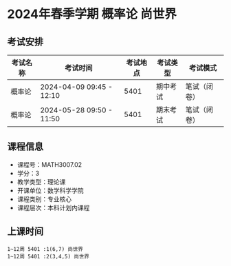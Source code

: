 # 2024年春季学期 概率论 尚世界




## 考试安排

| 考试名称 | 考试时间 | 考试地点 | 考试类型 | 考试模式 |
| -------- | -------- | -------- | -------- | -------- |
| 概率论 | 2024-04-09 09:45 - 12:10 | 5401 | 期中考试 | 笔试（闭卷） |
| 概率论 | 2024-05-28 09:50 - 11:50 | 5401 | 期末考试 | 笔试（闭卷） |





## 课程信息

- 课程号：MATH3007.02
- 学分：3
- 教学类型：理论课
- 开课单位：数学科学学院
- 课程类别：专业核心
- 课程层次：本科计划内课程

## 上课时间

```
1~12周 5401 :1(6,7) 尚世界
1~12周 5401 :2(3,4,5) 尚世界
```


